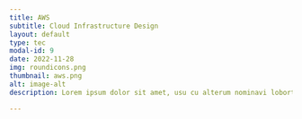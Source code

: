 ```yaml
---
title: AWS
subtitle: Cloud Infrastructure Design
layout: default
type: tec
modal-id: 9
date: 2022-11-28
img: roundicons.png
thumbnail: aws.png
alt: image-alt
description: Lorem ipsum dolor sit amet, usu cu alterum nominavi lobortis. 

---
```

